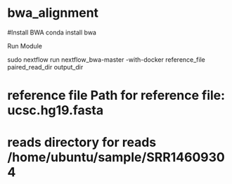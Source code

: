 # bwa_alignment

#Install BWA
conda install bwa

Run Module

sudo nextflow run nextflow_bwa-master  -with-docker  reference_file  paired_read_dir    output_dir    

# reference file Path for reference file: ucsc.hg19.fasta
# reads directory for reads  /home/ubuntu/sample/SRR14609304
